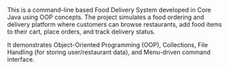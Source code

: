 This is a command-line based Food Delivery System developed in Core Java using OOP concepts.
The project simulates a food ordering and delivery platform where customers can browse restaurants, add food items to their cart, place orders, and track delivery status.

It demonstrates Object-Oriented Programming (OOP), Collections, File Handling (for storing user/restaurant data), and Menu-driven command interface.
